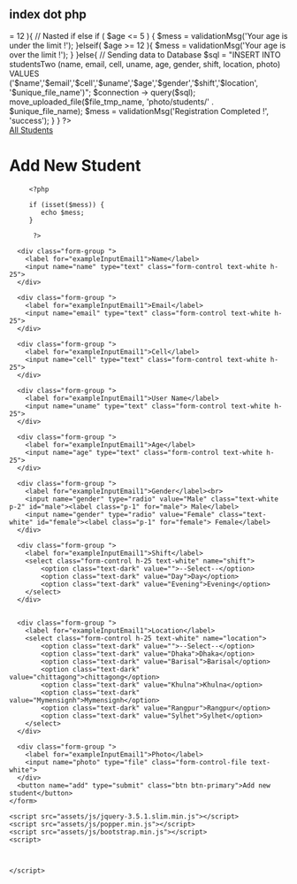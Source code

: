 ## index dot php


<?php include_once "app/autoload.php"; ?>

<!DOCTYPE html>
<html lang="en">
<head>
	<meta charset="UTF-8">
	<meta name="viewport" content="width=device-width, initial-scale=1.0">
	<link rel="stylesheet" href="assets/css/bootstrap.min.css">
	<link rel="stylesheet" href="assets/css/style.css">
	<title>Class 49</title>
</head>
<body>


<?php 

	/**
	 * Form isseting
	 */

	if (isset($_POST['add'])) {
		
		// Get value

		$name = $_POST['name'];
		$email = $_POST['email'];
		$cell = $_POST['cell'];
		$uname = $_POST['uname'];
		$age = $_POST['age'];

		// Gernder isseting

		if (isset($_POST['gender'])) {
			$gender = $_POST['gender'];
		}
		
		$shift = $_POST['shift'];
		$location = $_POST['location'];



		// File Management

		$file_name = $_FILES['photo']['name'];
		$file_tmp_name = $_FILES['photo']['tmp_name'];
		$file_size = $_FILES['photo']['size'];


		$unique_file_name = md5( time() . rand() ) . $file_name;



		/**
		 * Form validation
		 */

		if ( empty($name) || empty($email) || empty($cell) || empty($uname) || empty($age) || empty($gender) || empty($shift) || empty($location) ) {
			
			$mess = validationMsg('All feilds are required !');

		}elseif( !filter_var($email, FILTER_VALIDATE_EMAIL)){

			$mess = validationMsg('Invalid Email !');

		}elseif( $age <= 5 || $age >= 12 ){

			// Nasted if else

			if ( $age <= 5 ) {
				$mess = validationMsg('Your age is under the limit !');
			}elseif( $age >= 12 ){
				$mess = validationMsg('Your age is over the limit !');
			}

		}else{

			// Sending data to Database

			$sql = "INSERT INTO studentsTwo (name, email, cell, uname, age, gender, shift, location, photo) VALUES ('$name','$email','$cell','$uname','$age','$gender','$shift','$location', '$unique_file_name')";

			$connection -> query($sql);

			move_uploaded_file($file_tmp_name, 'photo/students/' . $unique_file_name);

			$mess = validationMsg('Registration Completed !', 'success');


		}





	}


 ?>




<div class="student_form">
	<a href="students.php" class="btn btn-primary rounded-0">All Students</a>
	<form class="form p-5 text-white shadow-lg" method="POST" enctype="multipart/form-data">
		<h1 class="text-center">Add New Student </h1>

		 <?php 

		 if (isset($mess)) {
		 	echo $mess;
		 }

		  ?>
		
	  <div class="form-group ">
	    <label for="exampleInputEmail1">Name</label>
	    <input name="name" type="text" class="form-control text-white h-25">
	  </div>

	  <div class="form-group ">
	    <label for="exampleInputEmail1">Email</label>
	    <input name="email" type="text" class="form-control text-white h-25">
	  </div>

	  <div class="form-group ">
	    <label for="exampleInputEmail1">Cell</label>
	    <input name="cell" type="text" class="form-control text-white h-25">
	  </div>

	  <div class="form-group ">
	    <label for="exampleInputEmail1">User Name</label>
	    <input name="uname" type="text" class="form-control text-white h-25">
	  </div>

	  <div class="form-group ">
	    <label for="exampleInputEmail1">Age</label>
	    <input name="age" type="text" class="form-control text-white h-25">
	  </div>

	  <div class="form-group ">
	    <label for="exampleInputEmail1">Gender</label><br>
	    <input name="gender" type="radio" value="Male" class="text-white p-2" id="male"><label class="p-1" for="male"> Male</label>
	    <input name="gender" type="radio" value="Female" class="text-white" id="female"><label class="p-1" for="female"> Female</label>
	  </div>

	  <div class="form-group ">
	    <label for="exampleInputEmail1">Shift</label>
	    <select class="form-control h-25 text-white" name="shift">
	    	<option class="text-dark" value="">--Select--</option>
	    	<option class="text-dark" value="Day">Day</option>
	    	<option class="text-dark" value="Evening">Evening</option>
	    </select>
	  </div>


	  <div class="form-group ">
	    <label for="exampleInputEmail1">Location</label>
	    <select class="form-control h-25 text-white" name="location">
	    	<option class="text-dark" value="">--Select--</option>
	    	<option class="text-dark" value="Dhaka">Dhaka</option>
	    	<option class="text-dark" value="Barisal">Barisal</option>
	    	<option class="text-dark" value="chittagong">chittagong</option>
	    	<option class="text-dark" value="Khulna">Khulna</option>
	    	<option class="text-dark" value="Mymensignh">Mymensignh</option>
	    	<option class="text-dark" value="Rangpur">Rangpur</option>
	    	<option class="text-dark" value="Sylhet">Sylhet</option>
	    </select>
	  </div>
	  
	  <div class="form-group ">
	    <label for="exampleInputEmail1">Photo</label>
	    <input name="photo" type="file" class="form-control-file text-white">
	  </div>
	  <button name="add" type="submit" class="btn btn-primary">Add new student</button>
	</form>
</div>






	<script src="assets/js/jquery-3.5.1.slim.min.js"></script>
	<script src="assets/js/popper.min.js"></script>
	<script src="assets/js/bootstrap.min.js"></script>
	<script>
		


	</script>


	
</body>
</html> 



